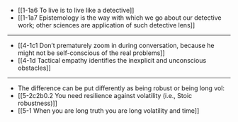 - [[1-1a6 To live is to live like a detective]]
- [[1-1a7 Epistemology is the way with which we go about our detective work; other sciences are application of such detective lens]]
---
- [[4-1c1 Don’t prematurely zoom in during conversation, because he might not be self-conscious of the real problems]]
- [[4-1d Tactical empathy identifies the inexplicit and unconscious obstacles]]
---
- The difference can be put differently as being robust or being long vol:
- [[5-2c2b0.2 You need resilience against volatility (i.e., Stoic robustness)]]
- [[5-1 When you are long truth you are long volatility and time]]
